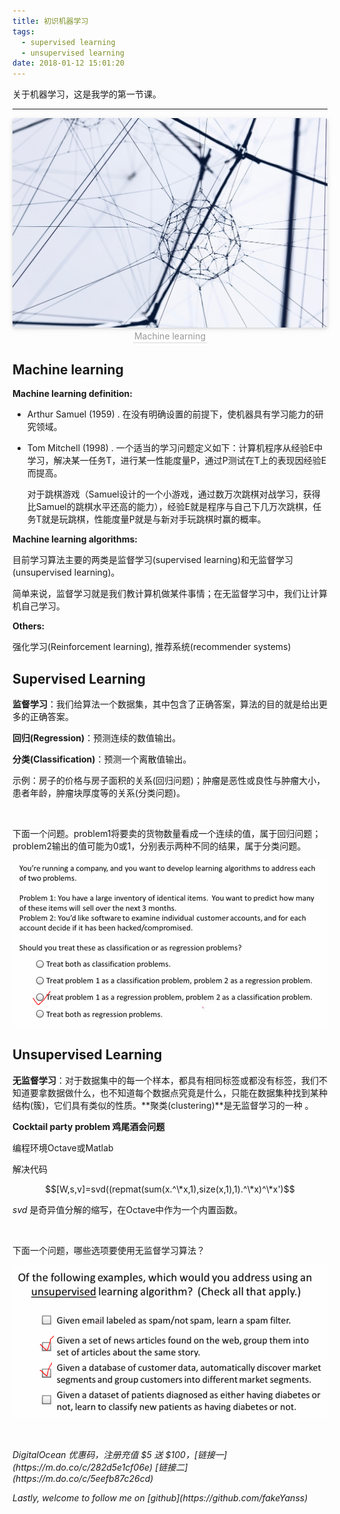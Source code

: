 ```yaml
---
title: 初识机器学习
tags:
  - supervised learning
  - unsupervised learning
date: 2018-01-12 15:01:20
---
```

关于机器学习，这是我学的第一节课。
<!-- more -->

---

<center>
    <img style="border-radius: 0.3125em; box-shadow: 0 2px 4px 0 rgba(34,36,38,.12),0 2px 10px 0 rgba(34,36,38,.08);" 
    src="https://raw.githubusercontent.com/fakeYanss/imgplace/master/2019/20190502110338.png">
    <div style="border-bottom: 1px solid #d9d9d9; display: inline-block; color: #999; padding: 2px;">Machine learning</div>
</center>

## Machine learning

**Machine learning definition:**

* Arthur Samuel (1959) . 在没有明确设置的前提下，使机器具有学习能力的研究领域。

* Tom Mitchell (1998) . 一个适当的学习问题定义如下：计算机程序从经验E中学习，解决某一任务T，进行某一性能度量P，通过P测试在T上的表现因经验E而提高。

  对于跳棋游戏（Samuel设计的一个小游戏，通过数万次跳棋对战学习，获得比Samuel的跳棋水平还高的能力），经验E就是程序与自己下几万次跳棋，任务T就是玩跳棋，性能度量P就是与新对手玩跳棋时赢的概率。

**Machine learning algorithms:**

目前学习算法主要的两类是监督学习(supervised learning)和无监督学习(unsupervised learning)。

简单来说，监督学习就是我们教计算机做某件事情；在无监督学习中，我们让计算机自己学习。

**Others:**

强化学习(Reinforcement learning), 推荐系统(recommender systems)

## Supervised Learning

**监督学习**：我们给算法一个数据集，其中包含了正确答案，算法的目的就是给出更多的正确答案。

**回归(Regression)**：预测连续的数值输出。

**分类(Classification)**：预测一个离散值输出。

示例：房子的价格与房子面积的关系(回归问题)；肿瘤是恶性或良性与肿瘤大小，患者年龄，肿瘤块厚度等的关系(分类问题)。

<br>

下面一个问题。problem1将要卖的货物数量看成一个连续的值，属于回归问题；problem2输出的值可能为0或1，分别表示两种不同的结果，属于分类问题。

![ML1](https://raw.githubusercontent.com/fakeYanss/imgplace/master/2019/20190429231017.png)

## Unsupervised Learning

**无监督学习**：对于数据集中的每一个样本，都具有相同标签或都没有标签，我们不知道要拿数据做什么，也不知道每个数据点究竟是什么，只能在数据集种找到某种结构(簇)，它们具有类似的性质。**聚类(clustering)**是无监督学习的一种 。

**Cocktail party problem 鸡尾酒会问题**

编程环境Octave或Matlab

解决代码

$$[W,s,v]=svd((repmat(sum(x.^\*x,1),size(x,1),1).^\*x)^\*x')$$

$svd$ 是奇异值分解的缩写，在Octave中作为一个内置函数。

<br>

下面一个问题，哪些选项要使用无监督学习算法？

![ML2](https://raw.githubusercontent.com/fakeYanss/imgplace/master/2019/20190429231037.png)

<br>

<p id="div-border-left-red"><i>DigitalOcean 优惠码，注册充值 $5 送 $100，[链接一](https://m.do.co/c/282d5e1cf06e) [链接二](https://m.do.co/c/5eefb87c26cd)</i></p>
<p id="div-border-left-red"><i>Lastly, welcome to follow me on [github](https://github.com/fakeYanss)</i></p>